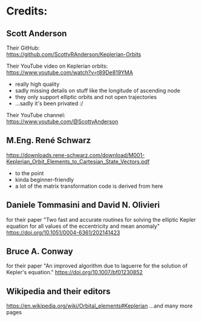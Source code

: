 # Credits:

## Scott Anderson
Their GitHub:  
https://github.com/ScottyRAnderson/Keplerian-Orbits

Their YouTube video on Keplerian orbits:  
https://www.youtube.com/watch?v=t89De819YMA  
- really high quality
- sadly missing details on stuff like the longitude of ascending node
- they only support elliptic orbits and not open trajectories
- ...sadly it's been privated :/

Their YouTube channel:  
https://www.youtube.com/@ScottyAnderson

## M.Eng. René Schwarz
https://downloads.rene-schwarz.com/download/M001-Keplerian_Orbit_Elements_to_Cartesian_State_Vectors.pdf
- to the point
- kinda beginner-friendly
- a lot of the matrix transformation code is derived from here

## Daniele Tommasini and David N. Olivieri
for their paper "Two fast and accurate routines for solving the elliptic Kepler equation for all values of the eccentricity and mean anomaly"
https://doi.org/10.1051/0004-6361/202141423

## Bruce A. Conway
for their paper "An improved algorithm due to laguerre for the solution of Kepler's equation."
https://doi.org/10.1007/bf01230852

## Wikipedia and their editors
https://en.wikipedia.org/wiki/Orbital_elements#Keplerian
...and many more pages
